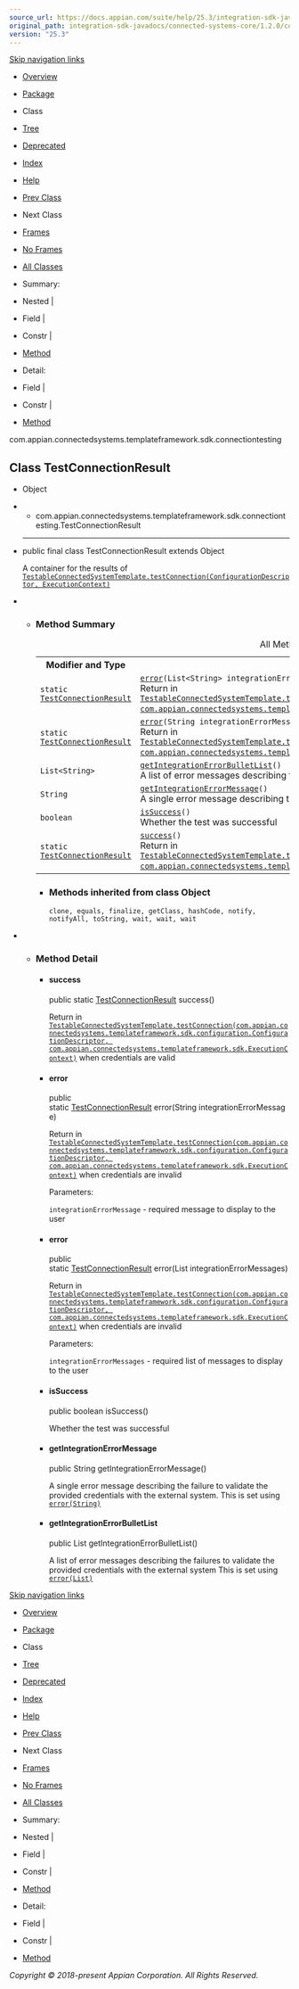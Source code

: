 ```yaml
---
source_url: https://docs.appian.com/suite/help/25.3/integration-sdk-javadocs/connected-systems-core/1.2.0/com/appian/connectedsystems/templateframework/sdk/connectiontesting/TestConnectionResult.html
original_path: integration-sdk-javadocs/connected-systems-core/1.2.0/com/appian/connectedsystems/templateframework/sdk/connectiontesting/TestConnectionResult.html
version: "25.3"
---
```


[Skip navigation links](#skip.navbar.top "Skip navigation links")

-   [Overview](../../../../../../overview-summary.html)
-   [Package](package-summary.html)
-   Class
-   [Tree](package-tree.html)
-   [Deprecated](../../../../../../deprecated-list.html)
-   [Index](../../../../../../index-all.html)
-   [Help](../../../../../../help-doc.html)

-   [Prev Class](../../../../../../com/appian/connectedsystems/templateframework/sdk/connectiontesting/TestableConnectedSystemTemplate.html "interface in com.appian.connectedsystems.templateframework.sdk.connectiontesting")
-   Next Class

-   [Frames](../../../../../../index.html?com/appian/connectedsystems/templateframework/sdk/connectiontesting/TestConnectionResult.html)
-   [No Frames](TestConnectionResult.html)

-   [All Classes](../../../../../../allclasses-noframe.html)

-   Summary: 
-   Nested | 
-   Field | 
-   Constr | 
-   [Method](#method.summary)

-   Detail: 
-   Field | 
-   Constr | 
-   [Method](#method.detail)

com.appian.connectedsystems.templateframework.sdk.connectiontesting

## Class TestConnectionResult

-   Object
-   -   com.appian.connectedsystems.templateframework.sdk.connectiontesting.TestConnectionResult

-   * * *

    public final class TestConnectionResult
    extends Object

    A container for the results of [`TestableConnectedSystemTemplate.testConnection(ConfigurationDescriptor, ExecutionContext)`](../../../../../../com/appian/connectedsystems/templateframework/sdk/connectiontesting/TestableConnectedSystemTemplate.html#testConnection-com.appian.connectedsystems.templateframework.sdk.configuration.ConfigurationDescriptor-com.appian.connectedsystems.templateframework.sdk.ExecutionContext-)

-   -   ### Method Summary

        <table class="memberSummary" border="0" cellpadding="3" cellspacing="0" summary="Method Summary table, listing methods, and an explanation"><caption><span id="t0" class="activeTableTab"><span>All Methods</span><span class="tabEnd">&nbsp;</span></span><span id="t1" class="tableTab"><span><a href="javascript:show(1);">Static Methods</a></span><span class="tabEnd">&nbsp;</span></span><span id="t2" class="tableTab"><span><a href="javascript:show(2);">Instance Methods</a></span><span class="tabEnd">&nbsp;</span></span><span id="t4" class="tableTab"><span><a href="javascript:show(8);">Concrete Methods</a></span><span class="tabEnd">&nbsp;</span></span></caption><tbody><tr><th class="colFirst" scope="col">Modifier and Type</th><th class="colLast" scope="col">Method and Description</th></tr><tr id="i0" class="altColor"><td class="colFirst"><code>static <a href="../../../../../../com/appian/connectedsystems/templateframework/sdk/connectiontesting/TestConnectionResult.html" title="class in com.appian.connectedsystems.templateframework.sdk.connectiontesting">TestConnectionResult</a></code></td><td class="colLast"><code><span class="memberNameLink"><a href="../../../../../../com/appian/connectedsystems/templateframework/sdk/connectiontesting/TestConnectionResult.html#error-java.util.List-">error</a></span>(List&lt;String&gt;&nbsp;integrationErrorMessages)</code><div class="block">Return in <a href="../../../../../../com/appian/connectedsystems/templateframework/sdk/connectiontesting/TestableConnectedSystemTemplate.html#testConnection-com.appian.connectedsystems.templateframework.sdk.configuration.ConfigurationDescriptor-com.appian.connectedsystems.templateframework.sdk.ExecutionContext-"><code>TestableConnectedSystemTemplate.testConnection(com.appian.connectedsystems.templateframework.sdk.configuration.ConfigurationDescriptor, com.appian.connectedsystems.templateframework.sdk.ExecutionContext)</code></a> when credentials are invalid</div></td></tr><tr id="i1" class="rowColor"><td class="colFirst"><code>static <a href="../../../../../../com/appian/connectedsystems/templateframework/sdk/connectiontesting/TestConnectionResult.html" title="class in com.appian.connectedsystems.templateframework.sdk.connectiontesting">TestConnectionResult</a></code></td><td class="colLast"><code><span class="memberNameLink"><a href="../../../../../../com/appian/connectedsystems/templateframework/sdk/connectiontesting/TestConnectionResult.html#error-java.lang.String-">error</a></span>(String&nbsp;integrationErrorMessage)</code><div class="block">Return in <a href="../../../../../../com/appian/connectedsystems/templateframework/sdk/connectiontesting/TestableConnectedSystemTemplate.html#testConnection-com.appian.connectedsystems.templateframework.sdk.configuration.ConfigurationDescriptor-com.appian.connectedsystems.templateframework.sdk.ExecutionContext-"><code>TestableConnectedSystemTemplate.testConnection(com.appian.connectedsystems.templateframework.sdk.configuration.ConfigurationDescriptor, com.appian.connectedsystems.templateframework.sdk.ExecutionContext)</code></a> when credentials are invalid</div></td></tr><tr id="i2" class="altColor"><td class="colFirst"><code>List&lt;String&gt;</code></td><td class="colLast"><code><span class="memberNameLink"><a href="../../../../../../com/appian/connectedsystems/templateframework/sdk/connectiontesting/TestConnectionResult.html#getIntegrationErrorBulletList--">getIntegrationErrorBulletList</a></span>()</code><div class="block">A list of error messages describing the failures to validate the provided credentials with the external system This is set using <a href="../../../../../../com/appian/connectedsystems/templateframework/sdk/connectiontesting/TestConnectionResult.html#error-java.util.List-"><code>error(List)</code></a></div></td></tr><tr id="i3" class="rowColor"><td class="colFirst"><code>String</code></td><td class="colLast"><code><span class="memberNameLink"><a href="../../../../../../com/appian/connectedsystems/templateframework/sdk/connectiontesting/TestConnectionResult.html#getIntegrationErrorMessage--">getIntegrationErrorMessage</a></span>()</code><div class="block">A single error message describing the failure to validate the provided credentials with the external system.</div></td></tr><tr id="i4" class="altColor"><td class="colFirst"><code>boolean</code></td><td class="colLast"><code><span class="memberNameLink"><a href="../../../../../../com/appian/connectedsystems/templateframework/sdk/connectiontesting/TestConnectionResult.html#isSuccess--">isSuccess</a></span>()</code><div class="block">Whether the test was successful</div></td></tr><tr id="i5" class="rowColor"><td class="colFirst"><code>static <a href="../../../../../../com/appian/connectedsystems/templateframework/sdk/connectiontesting/TestConnectionResult.html" title="class in com.appian.connectedsystems.templateframework.sdk.connectiontesting">TestConnectionResult</a></code></td><td class="colLast"><code><span class="memberNameLink"><a href="../../../../../../com/appian/connectedsystems/templateframework/sdk/connectiontesting/TestConnectionResult.html#success--">success</a></span>()</code><div class="block">Return in <a href="../../../../../../com/appian/connectedsystems/templateframework/sdk/connectiontesting/TestableConnectedSystemTemplate.html#testConnection-com.appian.connectedsystems.templateframework.sdk.configuration.ConfigurationDescriptor-com.appian.connectedsystems.templateframework.sdk.ExecutionContext-"><code>TestableConnectedSystemTemplate.testConnection(com.appian.connectedsystems.templateframework.sdk.configuration.ConfigurationDescriptor, com.appian.connectedsystems.templateframework.sdk.ExecutionContext)</code></a> when credentials are valid</div></td></tr></tbody></table>

        -   ### Methods inherited from class Object

            `clone, equals, finalize, getClass, hashCode, notify, notifyAll, toString, wait, wait, wait`

-   -   ### Method Detail

        -   #### success

            public static [TestConnectionResult](../../../../../../com/appian/connectedsystems/templateframework/sdk/connectiontesting/TestConnectionResult.html "class in com.appian.connectedsystems.templateframework.sdk.connectiontesting") success()

            Return in [`TestableConnectedSystemTemplate.testConnection(com.appian.connectedsystems.templateframework.sdk.configuration.ConfigurationDescriptor, com.appian.connectedsystems.templateframework.sdk.ExecutionContext)`](../../../../../../com/appian/connectedsystems/templateframework/sdk/connectiontesting/TestableConnectedSystemTemplate.html#testConnection-com.appian.connectedsystems.templateframework.sdk.configuration.ConfigurationDescriptor-com.appian.connectedsystems.templateframework.sdk.ExecutionContext-) when credentials are valid

        -   #### error

            public static [TestConnectionResult](../../../../../../com/appian/connectedsystems/templateframework/sdk/connectiontesting/TestConnectionResult.html "class in com.appian.connectedsystems.templateframework.sdk.connectiontesting") error(String integrationErrorMessage)

            Return in [`TestableConnectedSystemTemplate.testConnection(com.appian.connectedsystems.templateframework.sdk.configuration.ConfigurationDescriptor, com.appian.connectedsystems.templateframework.sdk.ExecutionContext)`](../../../../../../com/appian/connectedsystems/templateframework/sdk/connectiontesting/TestableConnectedSystemTemplate.html#testConnection-com.appian.connectedsystems.templateframework.sdk.configuration.ConfigurationDescriptor-com.appian.connectedsystems.templateframework.sdk.ExecutionContext-) when credentials are invalid

            Parameters:

            `integrationErrorMessage` - required message to display to the user

        -   #### error

            public static [TestConnectionResult](../../../../../../com/appian/connectedsystems/templateframework/sdk/connectiontesting/TestConnectionResult.html "class in com.appian.connectedsystems.templateframework.sdk.connectiontesting") error(List<String> integrationErrorMessages)

            Return in [`TestableConnectedSystemTemplate.testConnection(com.appian.connectedsystems.templateframework.sdk.configuration.ConfigurationDescriptor, com.appian.connectedsystems.templateframework.sdk.ExecutionContext)`](../../../../../../com/appian/connectedsystems/templateframework/sdk/connectiontesting/TestableConnectedSystemTemplate.html#testConnection-com.appian.connectedsystems.templateframework.sdk.configuration.ConfigurationDescriptor-com.appian.connectedsystems.templateframework.sdk.ExecutionContext-) when credentials are invalid

            Parameters:

            `integrationErrorMessages` - required list of messages to display to the user

        -   #### isSuccess

            public boolean isSuccess()

            Whether the test was successful

        -   #### getIntegrationErrorMessage

            public String getIntegrationErrorMessage()

            A single error message describing the failure to validate the provided credentials with the external system. This is set using [`error(String)`](../../../../../../com/appian/connectedsystems/templateframework/sdk/connectiontesting/TestConnectionResult.html#error-java.lang.String-)

        -   #### getIntegrationErrorBulletList

            public List<String> getIntegrationErrorBulletList()

            A list of error messages describing the failures to validate the provided credentials with the external system This is set using [`error(List)`](../../../../../../com/appian/connectedsystems/templateframework/sdk/connectiontesting/TestConnectionResult.html#error-java.util.List-)

[Skip navigation links](#skip.navbar.bottom "Skip navigation links")

-   [Overview](../../../../../../overview-summary.html)
-   [Package](package-summary.html)
-   Class
-   [Tree](package-tree.html)
-   [Deprecated](../../../../../../deprecated-list.html)
-   [Index](../../../../../../index-all.html)
-   [Help](../../../../../../help-doc.html)

-   [Prev Class](../../../../../../com/appian/connectedsystems/templateframework/sdk/connectiontesting/TestableConnectedSystemTemplate.html "interface in com.appian.connectedsystems.templateframework.sdk.connectiontesting")
-   Next Class

-   [Frames](../../../../../../index.html?com/appian/connectedsystems/templateframework/sdk/connectiontesting/TestConnectionResult.html)
-   [No Frames](TestConnectionResult.html)

-   [All Classes](../../../../../../allclasses-noframe.html)

-   Summary: 
-   Nested | 
-   Field | 
-   Constr | 
-   [Method](#method.summary)

-   Detail: 
-   Field | 
-   Constr | 
-   [Method](#method.detail)

_Copyright © 2018-present Appian Corporation. All Rights Reserved._